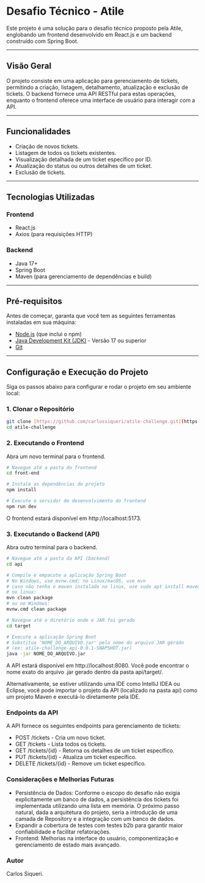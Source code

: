 # Desafio Técnico - Atile

Este projeto é uma solução para o desafio técnico proposto pela Atile, englobando um frontend desenvolvido em React.js e um backend construído com Spring Boot.

---

## Visão Geral

O projeto consiste em uma aplicação para gerenciamento de tickets, permitindo a criação, listagem, detalhamento, atualização e exclusão de tickets. O backend fornece uma API RESTful para estas operações, enquanto o frontend oferece uma interface de usuário para interagir com a API.

---

## Funcionalidades

* Criação de novos tickets.
* Listagem de todos os tickets existentes.
* Visualização detalhada de um ticket específico por ID.
* Atualização do status ou outros detalhes de um ticket.
* Exclusão de tickets.

---

## Tecnologias Utilizadas

### Frontend
* React.js
* Axios (para requisições HTTP)

### Backend
* Java 17+
* Spring Boot
* Maven (para gerenciamento de dependências e build)

---

## Pré-requisitos

Antes de começar, garanta que você tem as seguintes ferramentas instaladas em sua máquina:

* [Node.js](https://nodejs.org/) (que inclui o npm)
* [Java Development Kit (JDK)](https://www.oracle.com/java/technologies/javase-jdk17-downloads.html) - Versão 17 ou superior
* [Git](https://git-scm.com/)

---

##  Configuração e Execução do Projeto

Siga os passos abaixo para configurar e rodar o projeto em seu ambiente local:

### 1. Clonar o Repositório
```bash
git clone [https://github.com/carlossiqueri/atile-challenge.git](https://github.com/carlossiqueri/atile-challenge.git)
cd atile-challenge
```

### 2. Executando o Frontend

Abra um novo terminal para o frontend.

```bash
# Navegue até a pasta do frontend
cd front-end

# Instale as dependências do projeto
npm install

# Execute o servidor de desenvolvimento do frontend
npm run dev
```

O frontend estará disponível em http://localhost:5173.

### 3. Executando o Backend (API)

Abra outro terminal para o backend.

```bash
# Navegue até a pasta da API (backend)
cd api

# Compile e empacote a aplicação Spring Boot
# No Windows, use mvnw.cmd; no Linux/macOS, use mvn
# caso não tenha o maven instalado no linux, use sudo apt install maven
# no linux:
mvn clean package
# ou no Windows:
mvnw.cmd clean package

# Navegue até o diretório onde o JAR foi gerado
cd target

# Execute a aplicação Spring Boot
# Substitua 'NOME_DO_ARQUIVO.jar' pelo nome do arquivo JAR gerado
# (ex: atile-challenge-api-0.0.1-SNAPSHOT.jar)
java -jar NOME_DO_ARQUIVO.jar
```

A API estará disponível em http://localhost:8080. 
Você pode encontrar o nome exato do arquivo .jar gerado dentro da pasta api/target/.

Alternativamente, se estiver utilizando uma IDE como IntelliJ IDEA ou Eclipse, você pode importar o projeto da API (localizado na pasta api) como um projeto Maven e executá-lo diretamente pela IDE.

### Endpoints da API

A API fornece os seguintes endpoints para gerenciamento de tickets:

- POST	/tickets	- Cria um novo ticket.
- GET	/tickets -	Lista todos os tickets.
- GET	/tickets/{id} -	Retorna os detalhes de um ticket específico.
- PUT	/tickets/{id} -	Atualiza um ticket específico.
- DELETE	/tickets/{id} -	Remove um ticket específico.

###  Considerações e Melhorias Futuras

- Persistência de Dados: Conforme o escopo do desafio não exigia explicitamente um banco de dados, a persistência dos tickets foi implementada utilizando uma lista em memória. O próximo passo natural, dada a arquitetura do projeto, seria a introdução de uma camada de Repository e a integração com um banco de dados.
- Expandir a cobertura de testes com testes b2b para garantir maior confiabilidade e facilitar refatorações.
- Frontend: Melhorias na interface do usuário, componentização e gerenciamento de estado mais avançado.

### Autor
Carlos Siqueri.



